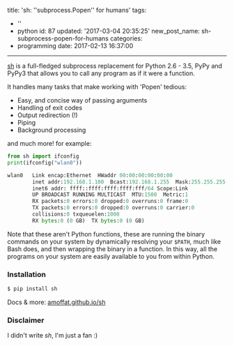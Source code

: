 title: 'sh: ''subprocess.Popen'' for humans'
tags:
  - ''
  - python
id: 87
updated: '2017-03-04 20:35:25'
new_post_name: sh-subprocess-popen-for-humans
categories:
  - programming
date: 2017-02-13 16:37:00
---
[sh](https://github.com/amoffat/sh) is a full-fledged subprocess replacement for Python 2.6 - 3.5, PyPy and PyPy3 that allows you to call any program as if it were a function.

It handles many tasks that make working with 'Popen' tedious:

* Easy, and concise way of passing arguments
* Handling of exit codes
* Output redirection (!)
* Piping
* Background processing

and much more! for example: 

```python
from sh import ifconfig
print(ifconfig("wlan0"))

wlan0   Link encap:Ethernet  HWaddr 00:00:00:00:00:00
        inet addr:192.168.1.100  Bcast:192.168.1.255  Mask:255.255.255.0
        inet6 addr: ffff::ffff:ffff:ffff:fff/64 Scope:Link
        UP BROADCAST RUNNING MULTICAST  MTU:1500  Metric:1
        RX packets:0 errors:0 dropped:0 overruns:0 frame:0
        TX packets:0 errors:0 dropped:0 overruns:0 carrier:0
        collisions:0 txqueuelen:1000
        RX bytes:0 (0 GB)  TX bytes:0 (0 GB)
```

Note that these aren't Python functions, these are running the binary commands on your system by dynamically resolving your `$PATH`, much like Bash does, and then wrapping the binary in a function. In this way, all the programs on your system are easily available to you from within Python.

### Installation

```bash
$ pip install sh
```
Docs & more: [amoffat.github.io/sh](https://amoffat.github.io/sh/)

### Disclaimer

I didn't write *sh*, I'm just a fan :)